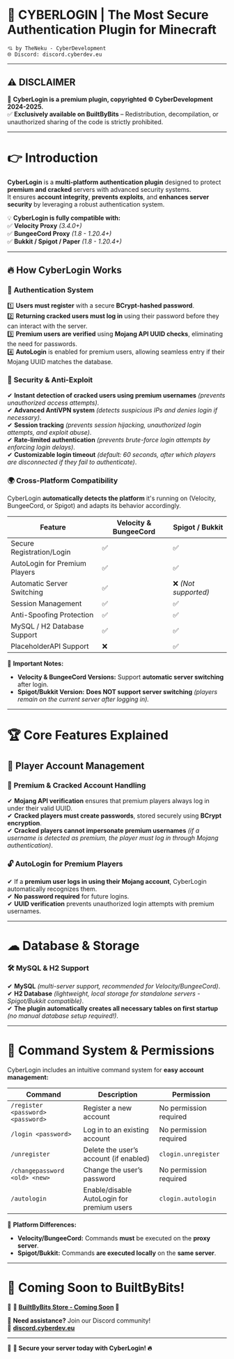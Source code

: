 # 🚀 **CYBERLOGIN** | **The Most Secure Authentication Plugin for Minecraft**  

```
💘 by TheNeku - CyberDevelopment 
🌐 Discord: discord.cyberdev.eu 
```

---

## ⚠ **DISCLAIMER**  
🚨 **CyberLogin is a premium plugin, copyrighted © CyberDevelopment 2024-2025.**  
✅ **Exclusively available on BuiltByBits** – Redistribution, decompilation, or unauthorized sharing of the code is strictly prohibited.  

---

# 👉 **Introduction**  

**CyberLogin** is a **multi-platform authentication plugin** designed to protect **premium and cracked** servers with advanced security systems.  
It ensures **account integrity**, **prevents exploits**, and **enhances server security** by leveraging a robust authentication system.  

💡 **CyberLogin is fully compatible with:**  
✅ **Velocity Proxy** *(3.4.0+)*  
✅ **BungeeCord Proxy** *(1.8 - 1.20.4+)*  
✅ **Bukkit / Spigot / Paper** *(1.8 - 1.20.4+)*  

---

## 🔥 **How CyberLogin Works**  

### 🔐 **Authentication System**  
1️⃣ **Users must register** with a secure **BCrypt-hashed password**.  
2️⃣ **Returning cracked users must log in** using their password before they can interact with the server.  
3️⃣ **Premium users are verified** using **Mojang API UUID checks**, eliminating the need for passwords.  
4️⃣ **AutoLogin** is enabled for premium users, allowing seamless entry if their Mojang UUID matches the database.  

### 🚨 **Security & Anti-Exploit**  
✔ **Instant detection of cracked users using premium usernames** *(prevents unauthorized access attempts)*.  
✔ **Advanced AntiVPN system** *(detects suspicious IPs and denies login if necessary)*.  
✔ **Session tracking** *(prevents session hijacking, unauthorized login attempts, and exploit abuse)*.  
✔ **Rate-limited authentication** *(prevents brute-force login attempts by enforcing login delays)*.  
✔ **Customizable login timeout** *(default: 60 seconds, after which players are disconnected if they fail to authenticate)*.  

### 🌍 **Cross-Platform Compatibility**  
CyberLogin **automatically detects the platform** it's running on (Velocity, BungeeCord, or Spigot) and adapts its behavior accordingly.  

| **Feature** | **Velocity & BungeeCord** | **Spigot / Bukkit** |
|------------------------|--------------------------|----------------------|
| Secure Registration/Login | ✅ | ✅ |
| AutoLogin for Premium Players | ✅ | ✅ |
| Automatic Server Switching | ✅ | ❌ *(Not supported)* |
| Session Management | ✅ | ✅ |
| Anti-Spoofing Protection | ✅ | ✅ |
| MySQL / H2 Database Support | ✅ | ✅ |
| PlaceholderAPI Support | ❌ | ✅ |

🚨 **Important Notes:**  
- **Velocity & BungeeCord Versions:** Support **automatic server switching** after login.  
- **Spigot/Bukkit Version:** **Does NOT support server switching** *(players remain on the current server after logging in).*  

---

# 🏆 **Core Features Explained**  

## 👤 **Player Account Management**  
### 🔄 **Premium & Cracked Account Handling**  
✔ **Mojang API verification** ensures that premium players always log in under their valid UUID.  
✔ **Cracked players must create passwords**, stored securely using **BCrypt encryption**.  
✔ **Cracked players cannot impersonate premium usernames** *(if a username is detected as premium, the player must log in through Mojang authentication)*.  

### 🔓 **AutoLogin for Premium Players**  
✔ If a **premium user logs in using their Mojang account**, CyberLogin automatically recognizes them.  
✔ **No password required** for future logins.  
✔ **UUID verification** prevents unauthorized login attempts with premium usernames.  

---

# ☁ **Database & Storage**  

### 🛠 **MySQL & H2 Support**  
✔ **MySQL** *(multi-server support, recommended for Velocity/BungeeCord)*.  
✔ **H2 Database** *(lightweight, local storage for standalone servers - Spigot/Bukkit compatible)*.  
✔ **The plugin automatically creates all necessary tables on first startup** *(no manual database setup required!)*.  

---

# 📢 **Command System & Permissions**  

CyberLogin includes an intuitive command system for **easy account management:**  

| **Command**               | **Description**                                  | **Permission**           |
|---------------------------|------------------------------------------------|--------------------------|
| `/register <password> <password>` | Register a new account | No permission required |
| `/login <password>` | Log in to an existing account | No permission required |
| `/unregister` | Delete the user’s account (if enabled) | `clogin.unregister` |
| `/changepassword <old> <new>` | Change the user’s password | No permission required |
| `/autologin` | Enable/disable AutoLogin for premium users | `clogin.autologin` |

🚨 **Platform Differences:**  
- **Velocity/BungeeCord:** Commands **must** be executed on the **proxy server**.  
- **Spigot/Bukkit:** Commands **are executed locally** on the **same server**.  

---

# 🛒 **Coming Soon to BuiltByBits!**  
💎 **🔗 [BuiltByBits Store - Coming Soon](#) 🔗**

📢 **Need assistance?** Join our Discord community!  
🔗 **[discord.cyberdev.eu](https://discord.cyberdev.eu)**  

---

🚀 **🔐 Secure your server today with CyberLogin! 🔥**
